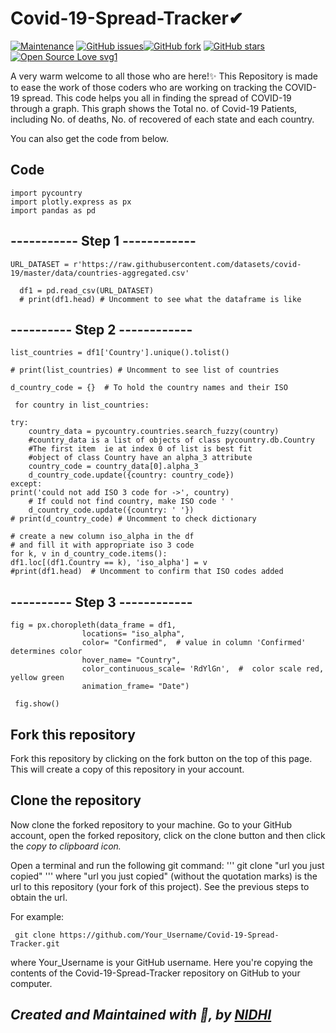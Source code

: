 # Covid-19-Spread-Tracker✔
[![Maintenance](https://img.shields.io/badge/Maintained%3F-yes-green.svg)](https://github.com/Nidhi786sharma/Covid-19-Spread-Tracker/graphs/commit-activity) [![GitHub issues](https://img.shields.io/github/issues/Nidhi786sharma/Covid-19-Spread-Tracker)](https://github.com/Nidhi786sharma/Covid-19-Spread-Tracker/issues)[![GitHub fork](https://img.shields.io/github/forks/Nidhi786sharma/Covid-19-Spread-Tracker?style=social)](https://github.com/Nidhi786sharma/Covid-19-Spread-Tracker/network) [![GitHub stars](https://img.shields.io/github/stars/Nidhi786sharma/Covid-19-Spread-Tracker?style=social)](https://github.com/Nidhi786sharma/Covid-19-Spread-Tracker/stargazers) [![Open Source Love svg1](https://badges.frapsoft.com/os/v1/open-source.svg?v=103)](https://github.com/ellerbrock/open-source-badges/)


A very warm welcome to all those who are here!✨ This Repository is made to ease the work of those coders who are working on tracking the COVID-19 spread.
This code helps you all in finding the spread of COVID-19 through a graph. This graph shows the Total no. of Covid-19 Patients, including No. of deaths, No. of recovered of each state and each country.


You can also get the code from below.
## Code
    import pycountry
    import plotly.express as px
    import pandas as pd

## ----------- Step 1 ------------

    URL_DATASET = r'https://raw.githubusercontent.com/datasets/covid-19/master/data/countries-aggregated.csv'

      df1 = pd.read_csv(URL_DATASET)
      # print(df1.head) # Uncomment to see what the dataframe is like

## ---------- Step 2 ------------

    list_countries = df1['Country'].unique().tolist()

    # print(list_countries) # Uncomment to see list of countries

    d_country_code = {}  # To hold the country names and their ISO

     for country in list_countries:

    try:
        country_data = pycountry.countries.search_fuzzy(country)
        #country_data is a list of objects of class pycountry.db.Country
        #The first item  ie at index 0 of list is best fit
        #object of class Country have an alpha_3 attribute
        country_code = country_data[0].alpha_3 
        d_country_code.update({country: country_code})
    except:
    print('could not add ISO 3 code for ->', country)
        # If could not find country, make ISO code ' '
        d_country_code.update({country: ' '})
    # print(d_country_code) # Uncomment to check dictionary  

    # create a new column iso_alpha in the df
    # and fill it with appropriate iso 3 code
    for k, v in d_country_code.items():
    df1.loc[(df1.Country == k), 'iso_alpha'] = v    
    #print(df1.head)  # Uncomment to confirm that ISO codes added

## ---------- Step 3 ------------
    fig = px.choropleth(data_frame = df1,
                    locations= "iso_alpha",
                    color= "Confirmed",  # value in column 'Confirmed' determines color
                    hover_name= "Country",
                    color_continuous_scale= 'RdYlGn',  #  color scale red, yellow green
                    animation_frame= "Date")

     fig.show()
     
## Fork this repository

Fork this repository by clicking on the fork button on the top of this page. This will create a copy of this repository in your account.

## Clone the repository

Now clone the forked repository to your machine. Go to your GitHub account, open the forked repository, click on the clone button and then click the *copy to clipboard icon.*

Open a terminal and run the following git command:
'''
      git clone "url you just copied"
'''
where "url you just copied" (without the quotation marks) is the url to this repository (your fork of this project). See the previous steps to obtain the url.

For example:

     git clone https://github.com/Your_Username/Covid-19-Spread-Tracker.git

where Your_Username is your GitHub username. Here you're copying the contents of the Covid-19-Spread-Tracker repository on GitHub to your computer.





## *Created and Maintained with 💖, by [NIDHI](https://twitter.com/Nidhish55851979)*

